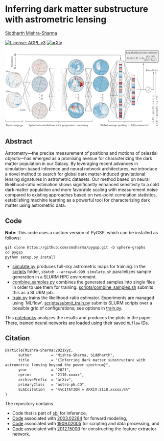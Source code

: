 # Inferring dark matter substructure with astrometric lensing

[Siddharth Mishra-Sharma](smsharma@mit.edu)

[![License: AGPL v3](https://img.shields.io/badge/License-AGPL%20v3-blue.svg)](https://www.gnu.org/licenses/agpl-3.0)
[![arXiv](https://img.shields.io/badge/arXiv-2110.xxxxx%20-green.svg)](https://arxiv.org/abs/2110.xxxxx)

![Summary of model.](paper/arXiv-v1/figures/hig.png)

## Abstract

Astrometry&mdash;the precise measurement of positions and motions of celestial objects&mdash;has emerged as a promising avenue for characterizing the dark matter population in our Galaxy. By leveraging recent advances in simulation-based inference and neural network architectures, we introduce a novel method to search for global dark matter-induced gravitational lensing signatures in astrometric datasets. Our method based on neural likelihood-ratio estimation shows significantly enhanced sensitivity to a cold dark matter population and more favorable scaling with measurement noise compared to existing approaches based on two-point correlation statistics, establishing machine learning as a powerful tool for characterizing dark matter using astrometric data. 

## Code

**Note:** This code uses a custom version of PyGSP, which can be installed as follows:
```
git clone https://github.com/smsharma/pygsp.git -b sphere-graphs
cd pygsp
python setup.py install
```

- [simulate.py](simulate.py) produces full-sky astrometric maps for training. In the [scripts](scripts/) folder, `sbatch --array=0-999 simulate.sh` parallelizes sample generation in a SLURM HPC environment.
- [combine_samples.py](combine_samples.py) combines the generated samples into single files in order to use them for training. [scripts/combine_samples.sh](scripts/combine_samples.sh) submits this as a SLURM job.
- [train.py](train.py) trains the likelihood-ratio estimator. Experiments are managed using `MLflow'. [scripts/submit_train.py](scripts/submit_train.py) submits SLURM scripts over a possible grid of configurations; see options in [train.py](trian.py).

This [notebooks](notebooks/01_analysis.ipynb) analyzes the results and produces the plots in the paper. There, trained neural networks are loaded using their saved `MLflow` IDs.

## Citation

```
@article{Mishra-Sharma:2021xyz,
      author         = "Mishra-Sharma, Siddharth",
      title          = "{Inferring dark matter substructure with astrometric lensing beyond the power spectrum}",
      year           = "2021",
      eprint         = "2110.xxxxx",
      archivePrefix  = "arXiv",
      primaryClass   = "astro-ph.CO",
      SLACcitation   = "%%CITATION = ARXIV:2110.xxxxx;%%"
}
```

The repository contains 
- Code that is part of [sbi](https://github.com/mackelab/sbi) for inference,
- [Code](https://github.com/smsharma/astrometry-lensing-correlations) associated with [2003.02264](https://arxiv.org/abs/2003.02264) for forward modeling, 
- [Code](https://github.com/smsharma/mining-for-substructure-lens) associated with [1909.02005](https://arxiv.org/abs/1909.02005) for scripting and data processing, and
- [Code](https://github.com/deepsphere/deepsphere-pytorch) associated with [2012.15000](https://arxiv.org/abs/2012.15000) for constructing the feature extractor network.